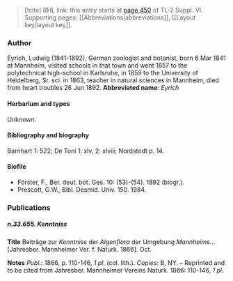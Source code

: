> [!cite] BHL link: this entry starts at [page 450](https://www.biodiversitylibrary.org/page/33260438) of TL-2 Suppl. VI.
> Supporting pages: [[Abbreviations|abbreviations]], [[Layout key|layout key]].

### Author

Eyrich, Ludwig (1841-1892), German zoologist and botanist, born 6 Mar 1841 at Mannheim, visited schools in that town and went 1857 to the polytechnical high-school in Karlsruhe, in 1859 to the University of Heidelberg, Sr. sci. in 1863, teacher in natural sciences in Mannheim, died from heart troubles 26 Jun 1892. 
**Abbreviated name**: *Eyrich*

#### Herbarium and types

Unknown.

#### Bibliography and biography

Barnhart 1: 522; De Toni 1: xlv, 2: xlviii; Nordstedt p. 14.

#### Biofile

- Förster, F., Ber. deut. bot. Ges. 10: (53)-(54). 1892 (biogr.).
- Prescott, G.W., Bibl. Desmid. Univ. 150. 1984.

### Publications

##### n.33.655. Kenntniss

**Title**
Beiträge zur *Kenntniss* der *Algenflora* der Umgebung *Mannheims*... \[Jahresber. Mannheimer Ver. f. Naturk. 1866\]. Oct.

**Notes**
*Publ*.: 1866, p. 110-146, *1 pl*. (col. lith.). *Copies*: B, NY. – Reprinted and to be cited from Jahresber. Mannheimer Vereins Naturk. 1866: 110-146, *1 pl*.

